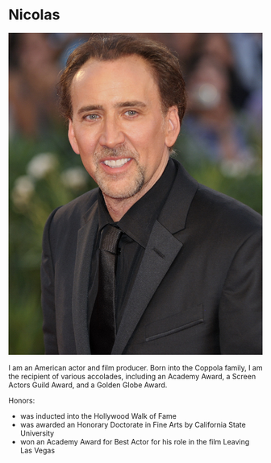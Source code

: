 # Nicolas

![](img/nicolas.jpg)


I am an American actor and film producer. Born into the Coppola family, I am the recipient of various accolades, including an Academy Award, a Screen Actors Guild Award, and a Golden Globe Award.

Honors:
* was inducted into the Hollywood Walk of Fame
* was awarded an Honorary Doctorate in Fine Arts by California State University
* won an Academy Award for Best Actor for his role in the film Leaving Las Vegas

